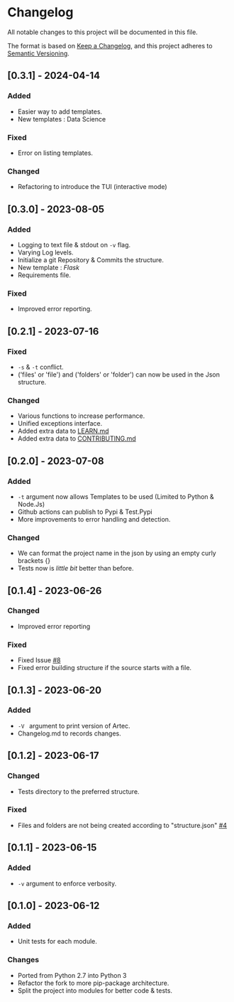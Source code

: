 # Changelog

All notable changes to this project will be documented in this file.

The format is based on [Keep a Changelog](https://keepachangelog.com/en/1.0.0/),
and this project adheres to [Semantic Versioning](https://semver.org/spec/v2.0.0.html).

<!-- ## [Unreleased]

## [1.1.1] - 2023-03-05

### Added

- Arabic translation (#444).
- v1.1 French translation.

### Fixed

- Improve French translation (#377).
- Improve id-ID translation (#416).

### Changed

- Upgrade dependencies: Ruby 3.2.1, Middleman, etc.

### Removed

- Unused normalize.css file
- Identical links assigned in each translation file -->

## [0.3.1] - 2024-04-14

### Added
- Easier way to add templates.
- New templates : Data Science

### Fixed
- Error on listing templates.

### Changed
- Refactoring to introduce the TUI (interactive mode)


## [0.3.0] - 2023-08-05

### Added

- Logging to text file & stdout on `-v` flag. 
- Varying Log levels.
- Initialize a git Repository & Commits the structure. 
- New template : _Flask_ 
- Requirements file.

### Fixed

- Improved error reporting.

## [0.2.1] - 2023-07-16

### Fixed

- ```-s``` & ```-t``` conflict.
- ('files' or 'file') and ('folders' or 'folder') can now be used in the Json structure.

### Changed

- Various functions to increase performance.
- Unified exceptions interface.
- Added extra data to [LEARN.md](LEARN.md)
- Added extra data to [CONTRIBUTING.md](CONTRIBUTING.md)

## [0.2.0] - 2023-07-08
### Added
- ```-t``` argument now allows Templates to be used (Limited to Python & Node.Js)
- Github actions can publish to Pypi & Test.Pypi
- More improvements to error handling and detection.
### Changed
- We can format the project name in the json by using an empty curly brackets {}
- Tests now is *little bit* better than before.


## [0.1.4] - 2023-06-26
### Changed
-  Improved error reporting 

### Fixed

- Fixed Issue [#8](https://github.com/HushmKun/Artec/issues/8)
- Fixed error building structure if the source starts with a file.

## [0.1.3] - 2023-06-20

### Added
- ```-V ``` argument to print version of Artec. 
- Changelog.md to records changes.

## [0.1.2] - 2023-06-17
### Changed
- Tests directory to the preferred structure.

### Fixed
- Files and folders are not being created according to "structure.json" [#4](https://github.com/HushmKun/Artec/issues/4)

## [0.1.1] - 2023-06-15

### Added
- ```-v``` argument to enforce verbosity.

## [0.1.0] - 2023-06-12
### Added
- Unit tests for each module.  

### Changes
- Ported from Python 2.7 into Python 3
- Refactor the fork to more pip-package architecture.
- Split the project into modules for better code & tests.
